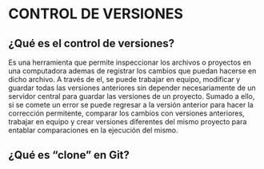 # CONTROL DE VERSIONES

## ¿Qué es el control de versiones?
Es una herramienta que permite inspeccionar los archivos o proyectos en una computadora ademas de registrar los cambios que puedan hacerse en dicho archivo. A través de el, se puede trabajar en equipo, modificar y guardar todas las versiones anteriores sin depender necesariamente de un servidor central para guardar las versiones de un proyecto. Sumado a ello, si se comete un error se puede regresar a la versión anterior para hacer la corrección permitente, comparar los cambios con versiones anteriores, trabajar en equipo y crear versiones diferentes del mismo proyecto para entablar comparaciones en la ejecución del mismo. 

## ¿Qué es “clone” en Git?



